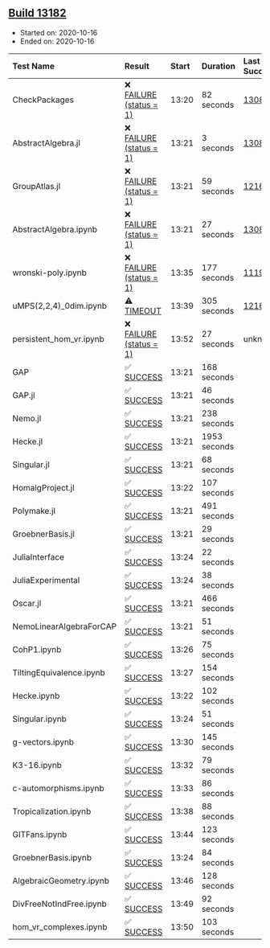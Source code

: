 ## [Build 13182](https://oscarci.mathematik.uni-kl.de/job/oscar/13182/)

* Started on: 2020-10-16
* Ended on: 2020-10-16

| Test Name    | Result | Start | Duration | Last Success | First Failure |
|:-------------|:-------|:------|:---------|:-------------|:--------------|
| CheckPackages | ❌ [FAILURE (status = 1)](https://oscarci.mathematik.uni-kl.de/job/oscar/13182/artifact/logs/build-13182/CheckPackages.log) | 13:20 | 82 seconds | [13085](https://oscarci.mathematik.uni-kl.de/job/oscar/13085/) | [13086](https://oscarci.mathematik.uni-kl.de/job/oscar/13086/) |
| AbstractAlgebra.jl | ❌ [FAILURE (status = 1)](https://oscarci.mathematik.uni-kl.de/job/oscar/13182/artifact/logs/build-13182/AbstractAlgebra.jl.log) | 13:21 | 3 seconds | [13085](https://oscarci.mathematik.uni-kl.de/job/oscar/13085/) | [13086](https://oscarci.mathematik.uni-kl.de/job/oscar/13086/) |
| GroupAtlas.jl | ❌ [FAILURE (status = 1)](https://oscarci.mathematik.uni-kl.de/job/oscar/13182/artifact/logs/build-13182/GroupAtlas.jl.log) | 13:21 | 59 seconds | [12167](https://oscarci.mathematik.uni-kl.de/job/oscar/12167/) | [12168](https://oscarci.mathematik.uni-kl.de/job/oscar/12168/) |
| AbstractAlgebra.ipynb | ❌ [FAILURE (status = 1)](https://oscarci.mathematik.uni-kl.de/job/oscar/13182/artifact/logs/build-13182/AbstractAlgebra.ipynb.log) | 13:21 | 27 seconds | [13085](https://oscarci.mathematik.uni-kl.de/job/oscar/13085/) | [13086](https://oscarci.mathematik.uni-kl.de/job/oscar/13086/) |
| wronski-poly.ipynb | ❌ [FAILURE (status = 1)](https://oscarci.mathematik.uni-kl.de/job/oscar/13182/artifact/logs/build-13182/wronski-poly.ipynb.log) | 13:35 | 177 seconds | [11192](https://oscarci.mathematik.uni-kl.de/job/oscar/11192/) | [11193](https://oscarci.mathematik.uni-kl.de/job/oscar/11193/) |
| uMPS(2,2,4)_0dim.ipynb | ⚠ [TIMEOUT](https://oscarci.mathematik.uni-kl.de/job/oscar/13182/artifact/logs/build-13182/uMPS-2-2-4-_0dim.ipynb.log) | 13:39 | 305 seconds | [12167](https://oscarci.mathematik.uni-kl.de/job/oscar/12167/) | [12168](https://oscarci.mathematik.uni-kl.de/job/oscar/12168/) |
| persistent_hom_vr.ipynb | ❌ [FAILURE (status = 1)](https://oscarci.mathematik.uni-kl.de/job/oscar/13182/artifact/logs/build-13182/persistent_hom_vr.ipynb.log) | 13:52 | 27 seconds | unknown | unknown |
| GAP | ✅ [SUCCESS](https://oscarci.mathematik.uni-kl.de/job/oscar/13182/artifact/logs/build-13182/GAP.log) | 13:21 | 168 seconds |  |  |
| GAP.jl | ✅ [SUCCESS](https://oscarci.mathematik.uni-kl.de/job/oscar/13182/artifact/logs/build-13182/GAP.jl.log) | 13:21 | 46 seconds |  |  |
| Nemo.jl | ✅ [SUCCESS](https://oscarci.mathematik.uni-kl.de/job/oscar/13182/artifact/logs/build-13182/Nemo.jl.log) | 13:21 | 238 seconds |  |  |
| Hecke.jl | ✅ [SUCCESS](https://oscarci.mathematik.uni-kl.de/job/oscar/13182/artifact/logs/build-13182/Hecke.jl.log) | 13:21 | 1953 seconds |  |  |
| Singular.jl | ✅ [SUCCESS](https://oscarci.mathematik.uni-kl.de/job/oscar/13182/artifact/logs/build-13182/Singular.jl.log) | 13:21 | 68 seconds |  |  |
| HomalgProject.jl | ✅ [SUCCESS](https://oscarci.mathematik.uni-kl.de/job/oscar/13182/artifact/logs/build-13182/HomalgProject.jl.log) | 13:22 | 107 seconds |  |  |
| Polymake.jl | ✅ [SUCCESS](https://oscarci.mathematik.uni-kl.de/job/oscar/13182/artifact/logs/build-13182/Polymake.jl.log) | 13:21 | 491 seconds |  |  |
| GroebnerBasis.jl | ✅ [SUCCESS](https://oscarci.mathematik.uni-kl.de/job/oscar/13182/artifact/logs/build-13182/GroebnerBasis.jl.log) | 13:21 | 29 seconds |  |  |
| JuliaInterface | ✅ [SUCCESS](https://oscarci.mathematik.uni-kl.de/job/oscar/13182/artifact/logs/build-13182/JuliaInterface.log) | 13:24 | 22 seconds |  |  |
| JuliaExperimental | ✅ [SUCCESS](https://oscarci.mathematik.uni-kl.de/job/oscar/13182/artifact/logs/build-13182/JuliaExperimental.log) | 13:24 | 38 seconds |  |  |
| Oscar.jl | ✅ [SUCCESS](https://oscarci.mathematik.uni-kl.de/job/oscar/13182/artifact/logs/build-13182/Oscar.jl.log) | 13:21 | 466 seconds |  |  |
| NemoLinearAlgebraForCAP | ✅ [SUCCESS](https://oscarci.mathematik.uni-kl.de/job/oscar/13182/artifact/logs/build-13182/NemoLinearAlgebraForCAP.log) | 13:21 | 51 seconds |  |  |
| CohP1.ipynb | ✅ [SUCCESS](https://oscarci.mathematik.uni-kl.de/job/oscar/13182/artifact/logs/build-13182/CohP1.ipynb.log) | 13:26 | 75 seconds |  |  |
| TiltingEquivalence.ipynb | ✅ [SUCCESS](https://oscarci.mathematik.uni-kl.de/job/oscar/13182/artifact/logs/build-13182/TiltingEquivalence.ipynb.log) | 13:27 | 154 seconds |  |  |
| Hecke.ipynb | ✅ [SUCCESS](https://oscarci.mathematik.uni-kl.de/job/oscar/13182/artifact/logs/build-13182/Hecke.ipynb.log) | 13:22 | 102 seconds |  |  |
| Singular.ipynb | ✅ [SUCCESS](https://oscarci.mathematik.uni-kl.de/job/oscar/13182/artifact/logs/build-13182/Singular.ipynb.log) | 13:24 | 51 seconds |  |  |
| g-vectors.ipynb | ✅ [SUCCESS](https://oscarci.mathematik.uni-kl.de/job/oscar/13182/artifact/logs/build-13182/g-vectors.ipynb.log) | 13:30 | 145 seconds |  |  |
| K3-16.ipynb | ✅ [SUCCESS](https://oscarci.mathematik.uni-kl.de/job/oscar/13182/artifact/logs/build-13182/K3-16.ipynb.log) | 13:32 | 79 seconds |  |  |
| c-automorphisms.ipynb | ✅ [SUCCESS](https://oscarci.mathematik.uni-kl.de/job/oscar/13182/artifact/logs/build-13182/c-automorphisms.ipynb.log) | 13:33 | 86 seconds |  |  |
| Tropicalization.ipynb | ✅ [SUCCESS](https://oscarci.mathematik.uni-kl.de/job/oscar/13182/artifact/logs/build-13182/Tropicalization.ipynb.log) | 13:38 | 88 seconds |  |  |
| GITFans.ipynb | ✅ [SUCCESS](https://oscarci.mathematik.uni-kl.de/job/oscar/13182/artifact/logs/build-13182/GITFans.ipynb.log) | 13:44 | 123 seconds |  |  |
| GroebnerBasis.ipynb | ✅ [SUCCESS](https://oscarci.mathematik.uni-kl.de/job/oscar/13182/artifact/logs/build-13182/GroebnerBasis.ipynb.log) | 13:24 | 84 seconds |  |  |
| AlgebraicGeometry.ipynb | ✅ [SUCCESS](https://oscarci.mathematik.uni-kl.de/job/oscar/13182/artifact/logs/build-13182/AlgebraicGeometry.ipynb.log) | 13:46 | 128 seconds |  |  |
| DivFreeNotIndFree.ipynb | ✅ [SUCCESS](https://oscarci.mathematik.uni-kl.de/job/oscar/13182/artifact/logs/build-13182/DivFreeNotIndFree.ipynb.log) | 13:49 | 92 seconds |  |  |
| hom_vr_complexes.ipynb | ✅ [SUCCESS](https://oscarci.mathematik.uni-kl.de/job/oscar/13182/artifact/logs/build-13182/hom_vr_complexes.ipynb.log) | 13:50 | 103 seconds |  |  |

